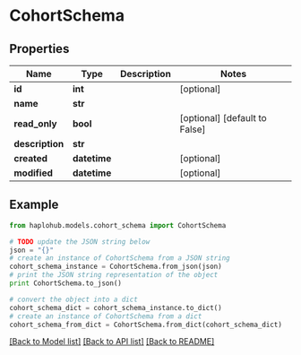 # CohortSchema


## Properties
Name | Type | Description | Notes
------------ | ------------- | ------------- | -------------
**id** | **int** |  | [optional] 
**name** | **str** |  | 
**read_only** | **bool** |  | [optional] [default to False]
**description** | **str** |  | 
**created** | **datetime** |  | [optional] 
**modified** | **datetime** |  | [optional] 

## Example

```python
from haplohub.models.cohort_schema import CohortSchema

# TODO update the JSON string below
json = "{}"
# create an instance of CohortSchema from a JSON string
cohort_schema_instance = CohortSchema.from_json(json)
# print the JSON string representation of the object
print CohortSchema.to_json()

# convert the object into a dict
cohort_schema_dict = cohort_schema_instance.to_dict()
# create an instance of CohortSchema from a dict
cohort_schema_from_dict = CohortSchema.from_dict(cohort_schema_dict)
```
[[Back to Model list]](../README.md#documentation-for-models) [[Back to API list]](../README.md#documentation-for-api-endpoints) [[Back to README]](../README.md)


